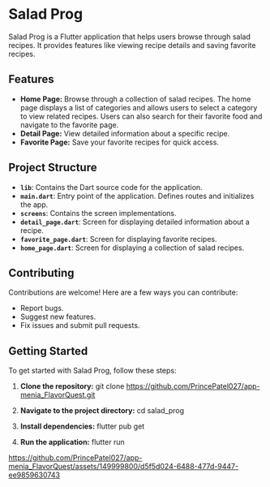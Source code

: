 # Salad Prog

Salad Prog is a Flutter application that helps users browse through salad recipes. It provides features like viewing recipe details and saving favorite recipes.

## Features

- **Home Page:** Browse through a collection of salad recipes. The home page displays a list of categories and allows users to select a category to view related recipes. Users can also search for their favorite food and navigate to the favorite page.<br>
- **Detail Page:** View detailed information about a specific recipe.<br>
- **Favorite Page:** Save your favorite recipes for quick access.<br>

## Project Structure

- **`lib`**: Contains the Dart source code for the application.
- **`main.dart`**: Entry point of the application. Defines routes and initializes the app.
- **`screens`**: Contains the screen implementations.
 - **`detail_page.dart`**: Screen for displaying detailed information about a recipe.
 - **`favorite_page.dart`**: Screen for displaying favorite recipes.
 - **`home_page.dart`**: Screen for displaying a collection of salad recipes.

## Contributing

Contributions are welcome! Here are a few ways you can contribute:

- Report bugs.
- Suggest new features.
- Fix issues and submit pull requests.

## Getting Started

To get started with Salad Prog, follow these steps:

1. **Clone the repository:**
git clone <https://github.com/PrincePatel027/app-menia_FlavorQuest.git>

2. **Navigate to the project directory:**
cd salad_prog

3. **Install dependencies:**
flutter pub get

4. **Run the application:**
flutter run

https://github.com/PrincePatel027/app-menia_FlavorQuest/assets/149999800/d5f5d024-6488-477d-9447-ee9859630743


